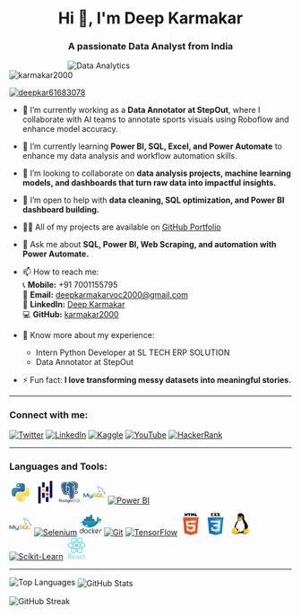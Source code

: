 <h1 align="center">Hi 👋, I'm Deep Karmakar</h1>
<h3 align="center">A passionate Data Analyst from India</h3>
<!-- <img align="right" alt="Coding" width="400" src="https://cdn.dribbble.com/users/1162077/screenshots/3848914/programmer.gif"> -->
<img align="right" alt="Data Analytics" width="400" src="https://example.com/images/data-analytics.gif">

<!--  <img align="right" alt="Coding" width="400" src="https://aitd.amity.edu/wp-content/uploads/2024/12/1616667695311.gif"> -->

<p align="left">
  <img src="https://komarev.com/ghpvc/?username=karmakar2000&label=Profile%20views&color=0e75b6&style=flat" alt="karmakar2000" />
</p>

<p align="left">
  <a href="https://twitter.com/deepkar61683078" target="blank">
    <img src="https://img.shields.io/twitter/follow/deepkar61683078?logo=twitter&style=for-the-badge" alt="deepkar61683078" />
  </a>
</p>

- 🔭 I’m currently working as a **Data Annotator at StepOut**, where I collaborate with AI teams to annotate sports visuals using Roboflow and enhance model accuracy.

- 🌱 I’m currently learning **Power BI, SQL, Excel, and Power Automate** to enhance my data analysis and workflow automation skills.

- 👯 I’m looking to collaborate on **data analysis projects, machine learning models, and dashboards that turn raw data into impactful insights.**

- 🤝 I’m open to help with **data cleaning, SQL optimization, and Power BI dashboard building.**

- 👨‍💻 All of my projects are available on [GitHub Portfolio](https://github.com/karmakar2000)

- 💬 Ask me about **SQL, Power BI, Web Scraping, and automation with Power Automate.**

- 📫 How to reach me:  
  📞 **Mobile:** +91 7001155795  
  📧 **Email:** deepkarmakarvoc2000@gmail.com  
  🔗 **LinkedIn:** [Deep Karmakar](https://www.linkedin.com/in/deepkarmakar)  
  💻 **GitHub:** [karmakar2000](https://github.com/karmakar2000)

- 📄 Know more about my experience:  
  - Intern Python Developer at SL TECH ERP SOLUTION  
  - Data Annotator at StepOut

- ⚡ Fun fact: **I love transforming messy datasets into meaningful stories.**

---

<h3 align="left">Connect with me:</h3>
<p align="left">
  <a href="https://twitter.com/deepkar61683078" target="blank"><img src="https://raw.githubusercontent.com/rahuldkjain/github-profile-readme-generator/master/src/images/icons/Social/twitter.svg" alt="Twitter" height="30" width="40" /></a>
  <a href="https://linkedin.com/in/deepkarmakar" target="blank"><img src="https://raw.githubusercontent.com/rahuldkjain/github-profile-readme-generator/master/src/images/icons/Social/linked-in-alt.svg" alt="LinkedIn" height="30" width="40" /></a>
  <a href="https://kaggle.com/deepkarmakar" target="blank"><img src="https://raw.githubusercontent.com/rahuldkjain/github-profile-readme-generator/master/src/images/icons/Social/kaggle.svg" alt="Kaggle" height="30" width="40" /></a>
  <a href="https://www.youtube.com/c/@deepkarmakar12" target="blank"><img src="https://raw.githubusercontent.com/rahuldkjain/github-profile-readme-generator/master/src/images/icons/Social/youtube.svg" alt="YouTube" height="30" width="40" /></a>
  <a href="https://www.hackerrank.com/@deepkarmakarvoc1" target="blank"><img src="https://raw.githubusercontent.com/rahuldkjain/github-profile-readme-generator/master/src/images/icons/Social/hackerrank.svg" alt="HackerRank" height="30" width="40" /></a>
</p>

---

<h3 align="left">Languages and Tools:</h3>
<p align="left">
  <a href="https://www.python.org" target="_blank"><img src="https://raw.githubusercontent.com/devicons/devicon/master/icons/python/python-original.svg" alt="Python" width="40" height="40"/></a>
  <a href="https://pandas.pydata.org/" target="_blank"><img src="https://raw.githubusercontent.com/devicons/devicon/master/icons/pandas/pandas-original.svg" alt="Pandas" width="40" height="40"/></a>
  <a href="https://www.postgresql.org" target="_blank"><img src="https://raw.githubusercontent.com/devicons/devicon/master/icons/postgresql/postgresql-original-wordmark.svg" alt="PostgreSQL" width="40" height="40"/></a>
<a href="https://www.mysql.com/" target="_blank"><img src="https://raw.githubusercontent.com/devicons/devicon/master/icons/mysql/mysql-original-wordmark.svg" alt="MySQL" width="40" height="40"/></a>
  <a href="https://www.microsoft.com/en-us/power-platform/products/power-bi" target="_blank"><img src="https://img.icons8.com/color/48/power-bi.png" alt="Power BI" width="40" height="40"/></a>
  
  <a href="https://www.mysql.com/" target="_blank"><img src="https://raw.githubusercontent.com/devicons/devicon/master/icons/mysql/mysql-original-wordmark.svg" alt="MySQL" width="40" height="40"/></a>
  <a href="https://www.selenium.dev" target="_blank"><img src="https://raw.githubusercontent.com/detain/svg-logos/main/svg/selenium-logo.svg" alt="Selenium" width="40" height="40"/></a>
  <a href="https://www.docker.com/" target="_blank"><img src="https://raw.githubusercontent.com/devicons/devicon/master/icons/docker/docker-original-wordmark.svg" alt="Docker" width="40" height="40"/></a>
  <a href="https://git-scm.com/" target="_blank"><img src="https://www.vectorlogo.zone/logos/git-scm/git-scm-icon.svg" alt="Git" width="40" height="40"/></a>
  <a href="https://www.tensorflow.org" target="_blank"><img src="https://www.vectorlogo.zone/logos/tensorflow/tensorflow-icon.svg" alt="TensorFlow" width="40" height="40"/></a>
  <a href="https://www.w3.org/html/" target="_blank"><img src="https://raw.githubusercontent.com/devicons/devicon/master/icons/html5/html5-original-wordmark.svg" alt="HTML5" width="40" height="40"/></a>
  <a href="https://www.w3schools.com/css/" target="_blank"><img src="https://raw.githubusercontent.com/devicons/devicon/master/icons/css3/css3-original-wordmark.svg" alt="CSS3" width="40" height="40"/></a>
  <a href="https://www.linux.org/" target="_blank"><img src="https://raw.githubusercontent.com/devicons/devicon/master/icons/linux/linux-original.svg" alt="Linux" width="40" height="40"/></a>
  <a href="https://scikit-learn.org/" target="_blank"><img src="https://upload.wikimedia.org/wikipedia/commons/0/05/Scikit_learn_logo_small.svg" alt="Scikit-Learn" width="40" height="40"/></a>
  <a href="https://reactjs.org/" target="_blank"><img src="https://raw.githubusercontent.com/devicons/devicon/master/icons/react/react-original-wordmark.svg" alt="React" width="40" height="40"/></a>
</p>

---

<p><img align="left" src="https://github-readme-stats.vercel.app/api/top-langs?username=karmakar2000&show_icons=true&locale=en&layout=compact" alt="Top Languages" /></p>

<p>&nbsp;<img align="center" src="https://github-readme-stats.vercel.app/api?username=karmakar2000&show_icons=true&locale=en" alt="GitHub Stats" /></p>

<p><img align="center" src="https://github-readme-streak-stats.herokuapp.com/?user=karmakar2000&" alt="GitHub Streak" /></p>
